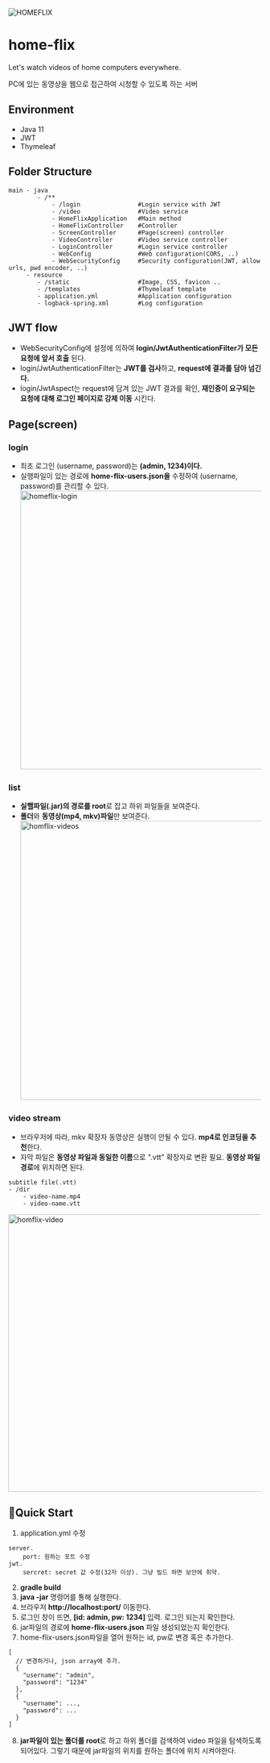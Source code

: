 ![HOMEFLIX](https://user-images.githubusercontent.com/51566869/210201171-55c8770c-4348-49de-9c7c-b14ece64f9f9.png)

# home-flix

Let's watch videos of home computers everywhere.

PC에 있는 동영상을 웹으로 접근하여 시청할 수 있도록 하는 서버

## Environment

- Java 11
- JWT
- Thymeleaf

## Folder Structure

```
main - java
        - /**
            - /login                #Login service with JWT
            - /video                #Video service
            - HomeFlixApplication   #Main method
            - HomeFlixController    #Controller
            - ScreenController      #Page(screen) controller
            - VideoController       #Video service controller
            - LoginController       #Login service controller
            - WebConfig             #Web configuration(CORS, ..)
            - WebSecurityConfig     #Security configuration(JWT, allow urls, pwd encoder, ..)
     - resource
        - /static                   #Image, CSS, favicon ..
        - /templates                #Thymeleaf template
        - application.yml           #Application configuration
        - logback-spring.xml        #Log configuration
```

## JWT flow

- WebSecurityConfig에 설정에 의하여 **login/JwtAuthenticationFilter가 모든 요청에 앞서 호출** 된다.
- login/JwtAuthenticationFilter는 **JWT를 검사**하고, **request에 결과를 담아 넘긴다.**
- login/JwtAspect는 request에 담겨 있는 JWT 결과를 확인, **재인증이 요구되는 요청에 대해 로그인 페이지로 강제 이동** 시킨다.

## Page(screen)

### login

- 최초 로그인 (username, password)는 **(admin, 1234)이다.**
- 실행파일이 있는 경로에 **home-flix-users.json을** 수정하여 (username, password)를 관리할 수 있다.
  <img width="553" alt="homeflix-login" src="https://user-images.githubusercontent.com/51566869/210688263-5827d558-8f3b-4185-a8cc-c37969327adc.png">

### list

- **실핼파일(.jar)의 경로를 root**로 잡고 하위 파일들을 보여준다.
- **폴더**와 **동영상(mp4, mkv)파일**만 보여준다.
  <img width="554" alt="homflix-videos" src="https://user-images.githubusercontent.com/51566869/210688444-c6c9476d-860e-4a65-be48-9cee9bd885a3.png">

### video stream

- 브라우저에 따라, mkv 확장자 동영상은 실행이 안될 수 있다. **mp4로 인코딩을 추천**한다.
- 자막 파일은 **동영상 파일과 동일한 이름**으로 ".vtt" 확장자로 변환 필요. **동영상 파일 경로**에 위치하면 된다.

```
subtitle file(.vtt)
- /dir
    - video-name.mp4
    - video-name.vtt
```

<img width="551" alt="homflix-video" src="https://user-images.githubusercontent.com/51566869/210688498-35acfb77-de67-4225-9fba-fc8ff2d3cd14.png">

## 🛫Quick Start

1. application.yml 수정

```
server.
    port: 원하는 포트 수정
jwt.
    sercret: secret 값 수정(32자 이상). 그냥 빌드 하면 보안에 취약.  
```  

2. **gradle build**
3. **java -jar** 명령어를 통해 실행한다.
4. 브라우저 **http://localhost:port/** 이동한다.
5. 로그인 창이 뜨면, **[id: admin, pw: 1234]** 입력. 로그인 되는지 확인한다.
6. jar파일의 경로에 **home-flix-users.json** 파일 생성되었는지 확인한다.
7. home-flix-users.json파일을 열어 원하는 id, pw로 변경 혹은 추가한다.

```
[
  // 변경하거나, json array에 추가.
  {
    "username": "admin", 
    "password": "1234"
  },
  {
    "username": ..., 
    "password": ...
  }
]
```

8. **jar파일이 있는 폴더를 root**로 하고 하위 폴더를 검색하여 video 파일을 탐색하도록 되어있다. 그렇기 때문에 jar파일의 위치를 원하는 폴더에 위치 시켜야한다.
